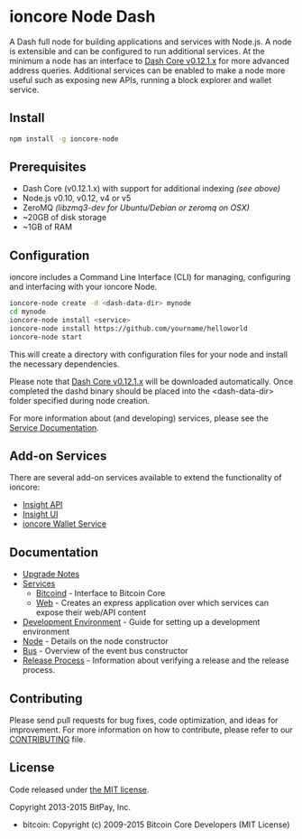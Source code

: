 ioncore Node Dash
============

A Dash full node for building applications and services with Node.js. A node is extensible and can be configured to run additional services. At the minimum a node has an interface to [Dash Core v0.12.1.x](https://github.com/dashpay/dash/tree/v0.12.1.x) for more advanced address queries. Additional services can be enabled to make a node more useful such as exposing new APIs, running a block explorer and wallet service.

## Install

```bash
npm install -g ioncore-node
```

## Prerequisites

- Dash Core (v0.12.1.x) with support for additional indexing *(see above)*
- Node.js v0.10, v0.12, v4 or v5
- ZeroMQ *(libzmq3-dev for Ubuntu/Debian or zeromq on OSX)*
- ~20GB of disk storage
- ~1GB of RAM

## Configuration

ioncore includes a Command Line Interface (CLI) for managing, configuring and interfacing with your ioncore Node.

```bash
ioncore-node create -d <dash-data-dir> mynode
cd mynode
ioncore-node install <service>
ioncore-node install https://github.com/yourname/helloworld
ioncore-node start
```

This will create a directory with configuration files for your node and install the necessary dependencies.

Please note that [Dash Core v0.12.1.x](https://github.com/dashpay/dash/tree/v0.12.1.x) will be downloaded automatically. Once completed the dashd binary should be placed into the &lt;dash-data-dir&gt; folder specified during node creation.

For more information about (and developing) services, please see the [Service Documentation](docs/services.md).

## Add-on Services

There are several add-on services available to extend the functionality of ioncore:

- [Insight API](https://github.com/dashpay/ion-insight-api-dash/tree/master)
- [Insight UI](https://github.com/dashpay/ion-insight-ui-dash/tree/master)
- [ioncore Wallet Service](https://github.com/dashpay/ioncore-wallet-service/tree/master)

## Documentation

- [Upgrade Notes](docs/upgrade.md)
- [Services](docs/services.md)
  - [Bitcoind](docs/services/bitcoind.md) - Interface to Bitcoin Core
  - [Web](docs/services/web.md) - Creates an express application over which services can expose their web/API content
- [Development Environment](docs/development.md) - Guide for setting up a development environment
- [Node](docs/node.md) - Details on the node constructor
- [Bus](docs/bus.md) - Overview of the event bus constructor
- [Release Process](docs/release.md) - Information about verifying a release and the release process.

## Contributing

Please send pull requests for bug fixes, code optimization, and ideas for improvement. For more information on how to contribute, please refer to our [CONTRIBUTING](https://github.com/bitpay/ioncore/blob/master/CONTRIBUTING.md) file.

## License

Code released under [the MIT license](https://github.com/bitpay/ioncore-node/blob/master/LICENSE).

Copyright 2013-2015 BitPay, Inc.

- bitcoin: Copyright (c) 2009-2015 Bitcoin Core Developers (MIT License)
